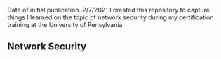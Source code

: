 
Date of initial publication. 2/7/2021
I created this repository to capture things I learned on the topic of network security during my certification training at the University of Pensylvania

## Network Security
